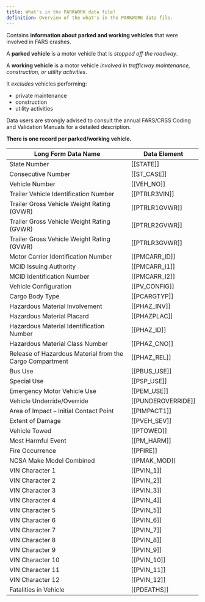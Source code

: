 ```yaml
---
title: What's in the PARKWORK data file?
definition: Overview of the what's in the PARKWORK data file.
---
```

Contains **information about parked and working vehicles** that were involved in FARS crashes. 

A **parked vehicle** is a motor vehicle that is *stopped off the roadway*. 

A **working vehicle** is a motor vehicle *involved in trafficway maintenance, construction, or utility activities*. 

It *excludes* vehicles performing:
- private maintenance
- construction
- utility activities

Data users are strongly advised to consult the annual FARS/CRSS Coding and Validation Manuals for a detailed description. 

**There is one record per parked/working vehicle.**

| Long Form Data Name                                      | Data Element       |
| -------------------------------------------------------- | ------------------ |
| State Number                                             | [[STATE]]          |
| Consecutive Number                                       | [[ST_CASE]]        |
| Vehicle Number                                           | [[VEH_NO]]         |
| Trailer Vehicle Identification Number                    | [[PTRLR3VIN]]      |
| Trailer Gross Vehicle Weight Rating (GVWR)               | [[PTRLR1GVWR]]     |
| Trailer Gross Vehicle Weight Rating (GVWR)               | [[PTRLR2GVWR]]     |
| Trailer Gross Vehicle Weight Rating (GVWR)               | [[PTRLR3GVWR]]     |
| Motor Carrier Identification Number                      | [[PMCARR_ID]]      |
| MCID Issuing Authority                                   | [[PMCARR_I1]]      |
| MCID Identification Number                               | [[PMCARR_I2]]      |
| Vehicle Configuration                                    | [[PV_CONFIG]]      |
| Cargo Body Type                                          | [[PCARGTYP]]       |
| Hazardous Material Involvement                           | [[PHAZ_INV]]       |
| Hazardous Material Placard                               | [[PHAZPLAC]]       |
| Hazardous Material Identification Number                 | [[PHAZ_ID]]        |
| Hazardous Material Class Number                          | [[PHAZ_CNO]]       |
| Release of Hazardous Material from the Cargo Compartment | [[PHAZ_REL]]       |
| Bus Use                                                  | [[PBUS_USE]]       |
| Special Use                                              | [[PSP_USE]]        |
| Emergency Motor Vehicle Use                              | [[PEM_USE]]        |
| Vehicle Underride/Override                               | [[PUNDEROVERRIDE]] |
| Area of Impact – Initial Contact Point                   | [[PIMPACT1]]       |
| Extent of Damage                                         | [[PVEH_SEV]]       |
| Vehicle Towed                                            | [[PTOWED]]         |
| Most Harmful Event                                       | [[PM_HARM]]        |
| Fire Occurrence                                          | [[PFIRE]]          |
| NCSA Make Model Combined                                 | [[PMAK_MOD]]       |
| VIN Character 1                                          | [[PVIN_1]]         |
| VIN Character 2                                          | [[PVIN_2]]         |
| VIN Character 3                                          | [[PVIN_3]]         |
| VIN Character 4                                          | [[PVIN_4]]         |
| VIN Character 5                                          | [[PVIN_5]]         |
| VIN Character 6                                          | [[PVIN_6]]         |
| VIN Character 7                                          | [[PVIN_7]]         |
| VIN Character 8                                          | [[PVIN_8]]         |
| VIN Character 9                                          | [[PVIN_9]]         |
| VIN Character 10                                         | [[PVIN_10]]        |
| VIN Character 11                                         | [[PVIN_11]]        |
| VIN Character 12                                         | [[PVIN_12]]        |
| Fatalities in Vehicle                                    | [[PDEATHS]]        |
